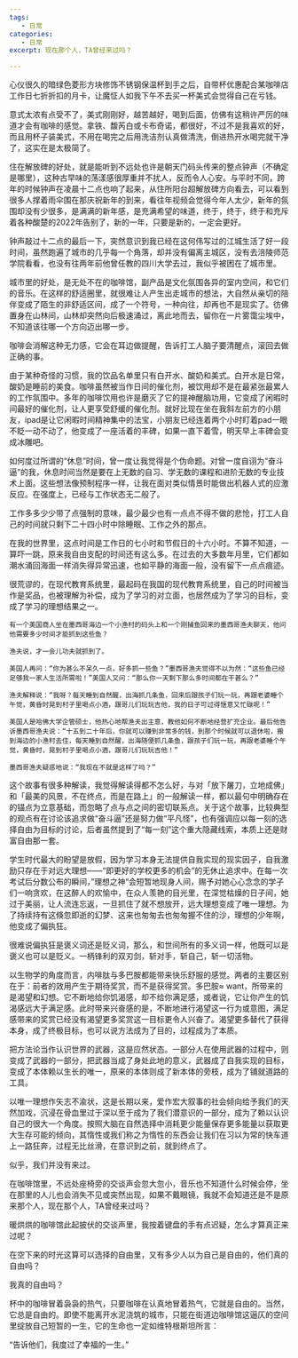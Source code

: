 ```yaml
---
tags:
   - 日常
categories:
   - 日常
excerpt: 现在那个人，TA曾经来过吗？

---
```




心仪很久的暗绿色菱形方块修饰不锈钢保温杯到手之后，自带杯优惠配合某咖啡店工作日七折折扣的月卡，让魔怔人如我下午不去买一杯美式会觉得自己在亏钱。

 意式太浓有点受不了，美式刚刚好，越苦越好，喝到后面，仿佛有这稍许严厉的味道才会有咖啡的感觉。拿铁、馥芮白或卡布奇诺，都很好，不过不是我喜欢的好，而且用杯子装美式，不用在喝完之后用洗洁剂认真做清洗，倒进热开水喝完就干净了，这实在是太极简了。

住在解放碑的好处，就是能听到不远处也许是朝天门码头传来的整点钟声（不确定是哪里），这种古早味的荡漾感很厚重并不扰人，反而令人心安。与平时不同，跨年的时候钟声在凌晨十二点也响了起来，从住所阳台超解放碑方向看去，可以看到很多人撑着雨伞围在那庆祝新年的到来，看往年视频会觉得今年人太少，新年的氛围却没有少很多，是满满的新年感，是充满希望的味道，终于，终于，终于和充斥着各种酸楚的2022年告别了，新的一年，只要是新的，一定会更好。

钟声敲过十二点的最后一下，突然意识到我已经在这何伟写过的江城生活了好一段时间，虽然跑遍了城市的几乎每一个角落，却并没有偏离主城区，没有去涪陵师范学院看看，也没有往两年前他曾任教的四川大学去过，我似乎被困在了城市里。

城市里的好处，是无处不在的咖啡馆，副产品是文化氛围各异的室内空间，和它们的音乐。在这样的舒适圈里，就很难让人产生出走城市的想法，大自然从亲切的陪伴变成了陌生的非舒适区间，成了一个符号，一种向往，却再也不是现实了。彷佛置身在山林间，山林却突然向后极速涌过，离此地而去，留你在一片雾霭尘埃中，不知道该往哪一个方向迈出哪一步。

咖啡会消解这种无力感，它会在耳边做提醒，告诉打工人脑子要清醒点，滚回去做正确的事。

由于某种奇怪的习惯，我的饮品名单里只有白开水、酸奶和美式。白开水是日常，酸奶是睡前的美食。咖啡虽然被当作日间的催化剂，被饮用却不是在最紧张最累人的工作氛围中。多年的咖啡饮用也许是磨灭了它的提神醒脑功用，它变成了闲暇时间最好的催化剂，让人更享受舒缓的催化剂。就好比现在坐在我斜左前方的小朋友，ipad是让它闲暇时间精神集中的法宝，小朋友已经连着两个小时盯着pad一眼不眨一动不动了，他变成了一座活着的丰碑，如果一直下着雪，明天早上丰碑会变成冰雕吧。

如何度过所谓的“休息”时间，曾一度让我觉得是个伪命题。对曾一度自诩为“奋斗逼”的我，休息时间当然是要在上无数的自习、学无数的课程和进阶无数的专业技术上面。这些想法像预制程序一样，让我在面对类似情景时能做出机器人式的应激反应。在强度上，已经与工作状态无二般了。

工作多多少少带了点强制的意味，最少最少也有一点点不得不做的悲怆，打工人自己的时间就只剩下二十四小时中除睡眠、工作之外的那点。

在我的世界里，这点时间是工作日的七小时和节假日的十六小时。不算不知道，一算吓一跳，原来我自由支配的时间还有这么多。在过去的大多数年月里，它们都如潮水涌回海面一样消失得异常迅速，也如平静的海面一般，没有留下一点点痕迹。

很荒谬的，在现代教育系统里，最起码在我国的现代教育系统里，自己的时间被当作是奖品，也被理解为补偿，成为了学习的对立面，也居然成为了学习的目标，变成了学习的理想结果之一。

>
    有一个美国商人坐在墨西哥海边一个小渔村的码头上和一个刚捕鱼回来的墨西哥渔夫聊天，他问他需要多少时间才能抓到这些鱼？
    
    渔夫说，才一会儿功夫就抓到了。
    
    美国人再问：“你为甚么不呆久一点，好多抓一些鱼？”墨西哥渔夫觉得不以为然：“这些鱼已经足够我一家人生活所需啦！”美国人又问：“那么你一天剩下那么多时间都在干甚么？”
    
    渔夫解释说：“我呀？每天睡到自然醒，出海抓几条鱼，回来后跟孩子们玩一玩，再跟老婆睡个午觉，黄昏时晃到村子里喝点小酒，跟哥儿们玩玩吉他，我的日子可过得惬意又忙碌呢！”
    
    美国人是哈佛大学企管硕士，他热心地帮渔夫出主意，教他如何不断地经营扩充企业。最后他告诉墨西哥渔夫说：“十五到二十年后，你就可以赚到非常多的钱，到那个时候就可以退休啦，搬到海边的小渔村去住，每天睡到自然醒，出海随便抓几条鱼，跟孩子们玩一玩，再跟老婆睡个午觉，黄昏时，晃到村子里喝点小酒，跟哥儿们玩玩吉他！”
    
    墨西哥渔夫疑惑地说：“我现在不就是这样了吗？”
    

这个故事有很多种解读，我觉得解读得都不怎么好，与对「放下屠刀，立地成佛」和「最美的风景，不在终点，而是在路上」的一般解读一样，都以最句中明确存在的锚点为立意基础，而忽略了点与点之间的密切联系点。关于这个故事，比较典型的观点有在讨论该追求做“奋斗逼”还是努力做“平凡怪”，也有强调应以每一刻的选择自由为目标的讨论，后者虽然提到了“每一刻”这个重大隐藏线索，本质上还是财富自由那一套。

学生时代最大的盼望是放假，因为学习本身无法提供自我实现的现实因子，自我激励只存在于对远大理想——“即更好的学校更多的机会”的无休止追求中。在每一次考试后分数公布的瞬间，”理想之神“会短暂地现身人间，赐予对她心心念念的学子们一响贪欢，在这醉人的欢愉中，在众人羡艳的目光里，在深觉枯燥的日子间，她过于美丽，让人流连忘返，一旦抓住了就不想放开，远大理想变成了唯一理想。为了持续持有这倏忽即逝的幻梦、这来也匆匆去也匆匆握不住的沙，理想的少年啊，他变成了偏执狂。

很难说偏执狂是褒义词还是贬义词，那么，和世间所有的多义词一样，他既可以是褒义也可以是贬义。一柄锋利的双刃剑，斩对手，斩自己，斩一切活物。

以生物学的角度而言，内啡肽与多巴胺都能带来快乐舒服的感觉。两者的主要区别在于：前者的效用产生于期待奖赏，而不是获得奖赏。多巴胺≈ want，所带来的是渴望和幻想。它不断地给你饥渴感，却不给你满足感，或者说，它让你产生的饥渴感远大于满足感。此时带来兴奋感的是，不断地进行渴望这一行为或意图，满足感带来的奖赏已经没有渴望更多奖赏这一目标更令人兴奋了。渴望更多替代了获得本身，成了终极目标，也可以说方法成为了目的，过程成为了本质。

把方法论当作认识世界的武器，这是应然状态。一部分人在使用武器的过程中，则变成了武器的一部分，把武器当成了身处此地的意义，武器成了自我实现的目标，变成了本体赖以生长的唯一，原来的本体则成了新本体的旁枝，成为了铺就道路的工具。

以唯一理想作矢志不渝状，这是长期以来，爱作宏大叙事的社会倾向给予我们的天然加戏，沉浸在骨血里过于深以至于成为了我们潜意识的一部分，成为了赖以认识自己的很大一个角度。按照大脑在自然选择中消耗更少能量保存更多能量以获取更大生存可能的倾向，其惰性或我们称之为惰性的东西会让我们在习以为常的快车道上一路狂奔，过程无比丝滑，在意识到之前，就到终点了。

似乎，我们并没有来过。

在咖啡馆里，不远处座椅旁的交谈声会忽大忽小，音乐也不知道什么时候会停，坐在那里的人儿也会消失不见或突然出现，如果不戴眼镜，我就不会知道还是不是原来那个人，现在那个人，TA曾经来过吗？

暖烘烘的咖啡馆此起披伏的交谈声里，我按着键盘的手有点迟疑，怎么才算真正来过呢？

在空下来的时光这算可以选择的自由里，又有多少人以为自己是自由的，他们真的自由吗？

我真的自由吗？

杯中的咖啡冒着袅袅的热气，只要咖啡在认真地冒着热气，它就是自由的。当然，它总是自由的。即使不能离开水泥浇筑的城市，只能在街道边咖啡馆这逼仄的空间里绽放自己短暂的一生，它的生命也一定如维特根斯坦所言：

“告诉他们，我度过了幸福的一生。”
